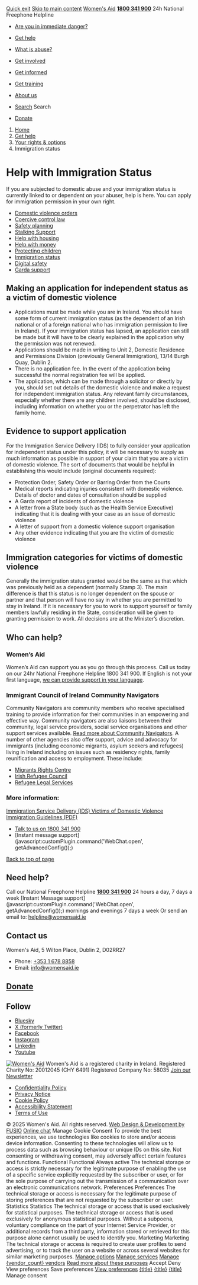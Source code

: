 [Quick exit](https://www.womensaid.ie/get-help/your-rights-options/immigration-status/#exit)
[Skip to main content](https://www.womensaid.ie/get-help/your-rights-options/immigration-status/#pagecontent "Skip to main content")
[Women's Aid](https://www.womensaid.ie/)
**[1800 341 900](tel:1800341900)** 24h National Freephone Helpline
  * [Are you in immediate danger?](https://www.womensaid.ie/are-you-in-immediate-danger/)
  * [Get help](https://www.womensaid.ie/get-help/)
  * [What is abuse?](https://www.womensaid.ie/what-is-abuse/)
  * [Get involved](https://www.womensaid.ie/get-involved/)
  * [Get informed](https://www.womensaid.ie/get-informed/)
  * [Get training](https://www.womensaid.ie/get-training/)
  * [About us](https://www.womensaid.ie/about-us/)


  * [Search](https://www.womensaid.ie/get-help/your-rights-options/immigration-status/)
Search
  * [Donate](https://www.womensaid.ie/get-involved/donate/)


  1. [Home](https://www.womensaid.ie/)
  2. [Get help](https://www.womensaid.ie/get-help/)
  3. [Your rights & options](https://www.womensaid.ie/get-help/your-rights-options/)
  4. Immigration status


# Help with Immigration Status
If you are subjected to domestic abuse and your immigration status is currently linked to or dependent on your abuser, help is here. You can apply for immigration permission in your own right.
  * [Domestic violence orders](https://www.womensaid.ie/get-help/your-rights-options/domestic-violence-orders/)
  * [Coercive control law](https://www.womensaid.ie/get-help/your-rights-options/coercive-control-law/)
  * [Safety planning](https://www.womensaid.ie/get-help/your-rights-options/safety-planning/)
  * [Stalking Support](https://www.womensaid.ie/get-help/your-rights-options/stalking-support/)
  * [Help with housing](https://www.womensaid.ie/get-help/your-rights-options/help-with-housing/)
  * [Help with money](https://www.womensaid.ie/get-help/your-rights-options/help-with-money/)
  * [Protecting children](https://www.womensaid.ie/get-help/your-rights-options/protecting-children/)
  * [Immigration status](https://www.womensaid.ie/get-help/your-rights-options/immigration-status/)
  * [Digital safety](https://www.womensaid.ie/get-help/your-rights-options/digital-safety/)
  * [Garda support](https://www.womensaid.ie/get-help/your-rights-options/garda-support/)


## Making an application for independent status as a victim of domestic violence
  * Applications must be made while you are in Ireland. You should have some form of current immigration status (as the dependent of an Irish national or of a foreign national who has immigration permission to live in Ireland). If your immigration status has lapsed, an application can still be made but it will have to be clearly explained in the application why the permission was not renewed.
  * Applications should be made in writing to Unit 2, Domestic Residence and Permissions Division (previously General Immigration), 13/14 Burgh Quay, Dublin 2.
  * There is no application fee. In the event of the application being successful the normal registration fee will be applied.
  * The application, which can be made through a solicitor or directly by you, should set out details of the domestic violence and make a request for independent immigration status. Any relevant family circumstances, especially whether there are any children involved, should be disclosed, including information on whether you or the perpetrator has left the family home.


## Evidence to support application
For the Immigration Service Delivery (IDS) to fully consider your application for independent status under this policy, it will be necessary to supply as much information as possible in support of your claim that you are a victim of domestic violence. The sort of documents that would be helpful in establishing this would include (original documents required):
  * Protection Order, Safety Order or Barring Order from the Courts
  * Medical reports indicating injuries consistent with domestic violence. Details of doctor and dates of consultation should be supplied
  * A Garda report of incidents of domestic violence
  * A letter from a State body (such as the Health Service Executive) indicating that it is dealing with your case as an issue of domestic violence
  * A letter of support from a domestic violence support organisation
  * Any other evidence indicating that you are the victim of domestic violence


## Immigration categories for victims of domestic violence
Generally the immigration status granted would be the same as that which was previously held as a dependent (normally Stamp 3). The main difference is that this status is no longer dependent on the spouse or partner and that person will have no say in whether you are permitted to stay in Ireland. If it is necessary for you to work to support yourself or family members lawfully residing in the State, consideration will be given to granting permission to work.
All decisions are at the Minister’s discretion.
## Who can help?
### Women’s Aid
Women’s Aid can support you as you go through this process. Call us today on our 24hr National Freephone Helpline 1800 341 900. If English is not your first language, [we can provide support in your language](https://www.womensaid.ie/get-help/talk-to-us/other-languages/).
### Immigrant Council of Ireland Community Navigators
Community Navigators are community members who receive specialised training to provide information for their communities in an empowering and effective way. Community navigators are also liaisons between their community, legal service providers, social service organisations and other support services available. [Read more about Community Navigators](https://www.immigrantcouncil.ie/campaign/community-navigators).
A number of other agencies also offer support, advice and advocacy for immigrants (including economic migrants, asylum seekers and refugees) living in Ireland including on issues such as residency rights, family reunification and access to employment. These include:
  * [Migrants Rights Centre](http://www.mrci.ie/)
  * [Irish Refugee Council](http://www.irishrefugeecouncil.ie/)
  * [Refugee Legal Services](https://www.legalaidboard.ie/en/our-services/legal-aid-services/services-for-international-protection-applicants/services/general-information/legal-services.html)


### More information:
[Immigration Service Delivery (IDS) Victims of Domestic Violence Immigration Guidelines (PDF)](https://www.irishimmigration.ie/wp-content/uploads/2021/06/Vicitms-of-dometic-violence-immigration-guidelines-june-2021.pdf)
  * [Talk to us on 1800 341 900](https://www.womensaid.ie/get-help/talk-to-us/)
  * [Instant message support](javascript:customPlugin.command\('WebChat.open', getAdvancedConfig\(\)\);)


[Back to top of page](https://www.womensaid.ie/get-help/your-rights-options/immigration-status/#top)
## Need help?
Call our National Freephone Helpline **[1800 341 900](tel:1800341900)** 24 hours a day, 7 days a week 
[Instant Message support](javascript:customPlugin.command\('WebChat.open', getAdvancedConfig\(\)\);) mornings and evenings 7 days a week
Or send an email to: helpline@womensaid.ie
## Contact us
Women's Aid, 5 Wilton Place, Dublin 2, D02RR27
  * Phone: [+353 1 678 8858](tel:+35316788858)
  * Email: info@womensaid.ie


## [Donate](https://www.womensaid.ie/get-involved/donate/)
## Follow
  * [Bluesky](https://bsky.app/profile/womensaidireland.bsky.social)
  * [X (formerly Twitter)](https://x.com/Womens_Aid)
  * [Facebook](https://www.facebook.com/womensaid.ie)
  * [Instagram](https://www.instagram.com/womens.aid)
  * [Linkedin](https://www.linkedin.com/company/women's-aid/)
  * [Youtube](https://www.youtube.com/@womensaidireland)


[![Women's Aid](https://www.womensaid.ie/app/themes/womensaidsage9/resources/assets/img/womens-aid-logo-white.svg)](https://www.womensaid.ie/get-help/your-rights-options/immigration-status/)
Women's Aid is a registered charity in Ireland.
Registered Charity No: 20012045 (CHY 6491) Registered Company No: 58035
[Join our Newsletter](https://www.womensaid.ie/get-informed/news-events/newsletter/)
  * [Confidentiality Policy](https://www.womensaid.ie/about-us/compliance/confidentiality-policy/)
  * [Privacy Notice](https://www.womensaid.ie/about-us/compliance/privacy-notice/)
  * [Cookie Policy](https://www.womensaid.ie/about-us/compliance/cookie-policy/)
  * [Accessibility Statement](https://www.womensaid.ie/about-us/compliance/accessibility-statement/)
  * [Terms of Use](https://www.womensaid.ie/about-us/compliance/terms-of-use/)


© 2025 Women's Aid. All rights reserved. [Web Design & Development by FUSIO](https://www.fusio.net/?utm_source=WomensAid&utm_medium=Website&utm_campaign=ClientLinks)
[Online chat](https://www.womensaid.ie/get-help/your-rights-options/immigration-status/#chat)
Manage Cookie Consent
To provide the best experiences, we use technologies like cookies to store and/or access device information. Consenting to these technologies will allow us to process data such as browsing behaviour or unique IDs on this site. Not consenting or withdrawing consent, may adversely affect certain features and functions.
Functional Functional Always active 
The technical storage or access is strictly necessary for the legitimate purpose of enabling the use of a specific service explicitly requested by the subscriber or user, or for the sole purpose of carrying out the transmission of a communication over an electronic communications network.
Preferences Preferences
The technical storage or access is necessary for the legitimate purpose of storing preferences that are not requested by the subscriber or user.
Statistics Statistics
The technical storage or access that is used exclusively for statistical purposes. The technical storage or access that is used exclusively for anonymous statistical purposes. Without a subpoena, voluntary compliance on the part of your Internet Service Provider, or additional records from a third party, information stored or retrieved for this purpose alone cannot usually be used to identify you.
Marketing Marketing
The technical storage or access is required to create user profiles to send advertising, or to track the user on a website or across several websites for similar marketing purposes.
[Manage options](https://www.womensaid.ie/get-help/your-rights-options/immigration-status/) [Manage services](https://www.womensaid.ie/get-help/your-rights-options/immigration-status/) [Manage {vendor_count} vendors](https://www.womensaid.ie/get-help/your-rights-options/immigration-status/) [Read more about these purposes](https://cookiedatabase.org/tcf/purposes/)
Accept Deny View preferences Save preferences [View preferences](https://www.womensaid.ie/get-help/your-rights-options/immigration-status/)
[{title}](https://www.womensaid.ie/get-help/your-rights-options/immigration-status/) [{title}](https://www.womensaid.ie/get-help/your-rights-options/immigration-status/) [{title}](https://www.womensaid.ie/get-help/your-rights-options/immigration-status/)
Manage consent
